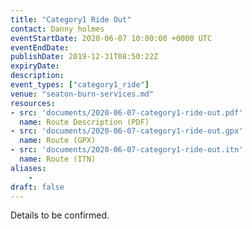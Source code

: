 ```yaml
---
title: "Category1 Ride Out"
contact: Danny holmes
eventStartDate: 2020-06-07 10:00:00 +0000 UTC
eventEndDate:
publishDate: 2019-12-31T08:50:22Z
expiryDate:
description:
event_types: ["category1_ride"] 
venue: "seaton-burn-services.md"
resources:
- src: 'documents/2020-06-07-category1-ride-out.pdf'
  name: Route Description (PDF)
- src: 'documents/2020-06-07-category1-ride-out.gpx'
  name: Route (GPX)
- src: 'documents/2020-06-07-category1-ride-out.itn'
  name: Route (ITN)
aliases:
    - 
draft: false
---
```


Details to be confirmed.
